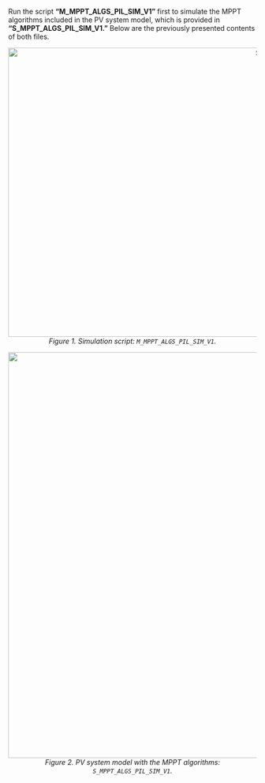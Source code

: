 Run the script **“M_MPPT_ALGS_PIL_SIM_V1”** first to simulate the MPPT algorithms included in the PV system model, which is provided in **“S_MPPT_ALGS_PIL_SIM_V1.”** Below are the previously presented contents of both files.

<p align="center">
  <img src="https://github.com/user-attachments/assets/b42f5856-69db-4567-ba50-4d4dd4e68895" alt="Script M_MPPT_ALGS_PIL_SIM_V1" width="1212" height="585">
  <br><em>Figure 1. Simulation script: <code>M_MPPT_ALGS_PIL_SIM_V1</code>.</em>
</p>

<p align="center">
  <img src="https://github.com/user-attachments/assets/59237380-431f-4d7d-95e0-98a725c76384" alt="PV system model S_MPPT_ALGS_PIL_SIM_V1" width="1874" height="821">
  <br><em>Figure 2. PV system model with the MPPT algorithms: <code>S_MPPT_ALGS_PIL_SIM_V1</code>.</em>
</p>





